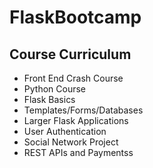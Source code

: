 # FlaskBootcamp

## Course Curriculum
- Front End Crash Course
- Python Course
- Flask Basics
- Templates/Forms/Databases
- Larger Flask Applications
- User Authentication
- Social Network Project
- REST APIs and Paymentss